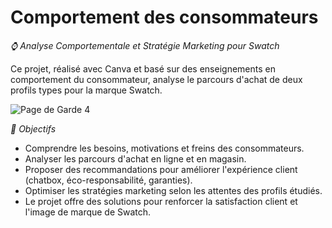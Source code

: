 # Comportement des consommateurs

*⌚ Analyse Comportementale et Stratégie Marketing pour Swatch*

Ce projet, réalisé avec Canva et basé sur des enseignements en comportement du consommateur, analyse le parcours d'achat de deux profils types pour la marque Swatch.

![Page de Garde 4 ](https://github.com/user-attachments/assets/f81b91ed-73d7-40da-895b-b5172dcbbe6b)

*🎯 Objectifs*

- Comprendre les besoins, motivations et freins des consommateurs.
- Analyser les parcours d'achat en ligne et en magasin.
- Proposer des recommandations pour améliorer l'expérience client (chatbox, éco-responsabilité, garanties).
- Optimiser les stratégies marketing selon les attentes des profils étudiés.
- Le projet offre des solutions pour renforcer la satisfaction client et l'image de marque de Swatch.
